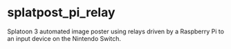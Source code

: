 # splatpost_pi_relay
Splatoon 3 automated image poster using relays driven by a Raspberry Pi to an input device on the Nintendo Switch.

